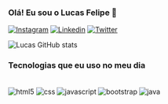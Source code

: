 ### Olá! Eu sou o Lucas Felipe 🙂
[![Instagram](https://img.shields.io/badge/Instagram-E4405F?style=for-the-badge&logo=instagram&logoColor=white)](https://www.instagram.com/lucassss.z/)
[![Linkedin](https://img.shields.io/badge/LinkedIn-0077B5?style=for-the-badge&logo=linkedin&logoColor=white
)](https://www.linkedin.com/in/lucas-felipe-1361391a6/)
[![Twitter](https://img.shields.io/badge/Twitter-1DA1F2?style=for-the-badge&logo=twitter&logoColor=white
)](https://twitter.com/lucassssJS)

![Lucas GitHub stats](https://github-readme-stats.vercel.app/api?username=lucassXDDD&show_icons=true&theme=dracula)

### Tecnologias que eu uso no meu dia

<div style="display: inline_block"><br/>
    <img align="center" alt="html5" src="https://img.shields.io/badge/HTML5-E34F26?style=for-the-badge&logo=html5&logoColor=white">
    <img align="center" alt="css" src="https://img.shields.io/badge/CSS3-1572B6?style=for-the-badge&logo=css3&logoColor=white">
    <img align="center" alt="javascript" src="https://img.shields.io/badge/JavaScript-F7DF1E?style=for-the-badge&logo=javascript&logoColor=black">
    <img align="center" alt="bootstrap" src="https://img.shields.io/badge/Bootstrap-563D7C?style=for-the-badge&logo=bootstrap&logoColor=white">
    <img align="center" alt="java" src="https://img.shields.io/badge/Java-ED8B00?style=for-the-badge&logo=java&logoColor=white">
</div>



